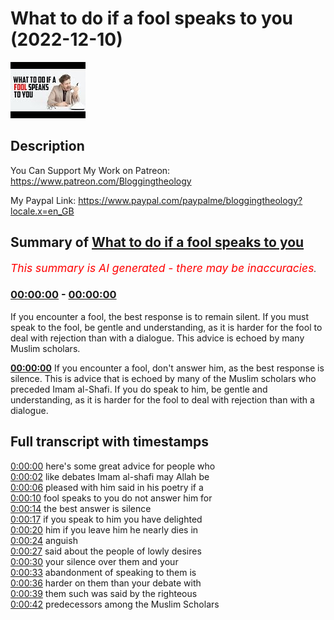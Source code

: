 # What to do if a fool speaks to you (2022-12-10)

![alt What to do if a fool speaks to you](LZUkiI10_AU.jpg "What to do if a fool speaks to you")

## Description

You Can Support My Work on Patreon:
https://www.patreon.com/Bloggingtheology

My Paypal Link: 
https://www.paypal.com/paypalme/bloggingtheology?locale.x=en_GB

## Summary of [What to do if a fool speaks to you](https://www.youtube.com/watch?v=LZUkiI10_AU)


*<span style="color:red; font-size:125%">This summary is AI generated - there may be inaccuracies</span>. [](/)*

### [00:00:00](https://www.youtube.com/watch?v=LZUkiI10_AU&t=0) - [00:00:00](https://www.youtube.com/watch?v=LZUkiI10_AU&t=0)

If you encounter a fool, the best response is to remain silent. If you must speak to the fool, be gentle and understanding, as it is harder for the fool to deal with rejection than with a dialogue. This advice is echoed by many Muslim scholars.

**[00:00:00](https://www.youtube.com/watch?v=LZUkiI10_AU&t=0)** If you encounter a fool, don't answer him, as the best response is silence. This is advice that is echoed by many of the Muslim scholars who preceded Imam al-Shafi. If you do speak to him, be gentle and understanding, as it is harder for the fool to deal with rejection than with a dialogue.

## Full transcript with timestamps

[0:00:00](https://youtu.be/LZUkiI10_AU?t=0) here's some great advice for people who  
[0:00:02](https://youtu.be/LZUkiI10_AU?t=2) like debates Imam al-shafi may Allah be  
[0:00:06](https://youtu.be/LZUkiI10_AU?t=6) pleased with him said in his poetry if a  
[0:00:10](https://youtu.be/LZUkiI10_AU?t=10) fool speaks to you do not answer him for  
[0:00:14](https://youtu.be/LZUkiI10_AU?t=14) the best answer is silence  
[0:00:17](https://youtu.be/LZUkiI10_AU?t=17) if you speak to him you have delighted  
[0:00:20](https://youtu.be/LZUkiI10_AU?t=20) him if you leave him he nearly dies in  
[0:00:24](https://youtu.be/LZUkiI10_AU?t=24) anguish  
[0:00:27](https://youtu.be/LZUkiI10_AU?t=27) said about the people of lowly desires  
[0:00:30](https://youtu.be/LZUkiI10_AU?t=30) your silence over them and your  
[0:00:33](https://youtu.be/LZUkiI10_AU?t=33) abandonment of speaking to them is  
[0:00:36](https://youtu.be/LZUkiI10_AU?t=36) harder on them than your debate with  
[0:00:39](https://youtu.be/LZUkiI10_AU?t=39) them such was said by the righteous  
[0:00:42](https://youtu.be/LZUkiI10_AU?t=42) predecessors among the Muslim Scholars  
